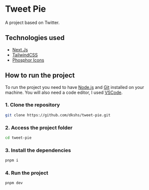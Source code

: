 # Tweet Pie

A project based on Twitter.

## Technologies used

- [Next.Js](https://nextjs.org/)
- [TailwindCSS](https://tailwindcss.com/)
- [Phosphor Icons](https://phosphoricons.com/)

## How to run the project

To run the project you need to have [Node.js](https://nodejs.dev/) and [Git](https://git-scm.com/) installed on your machine. You will also need a code editor, I used [VSCode](https://code.visualstudio.com/).

### 1. Clone the repository

```bash
git clone https://github.com/dkshs/tweet-pie.git
```

### 2. Access the project folder

```bash
cd tweet-pie
```

### 3. Install the dependencies

```bash
pnpm i
```

### 4. Run the project

```bash
pnpm dev
```
